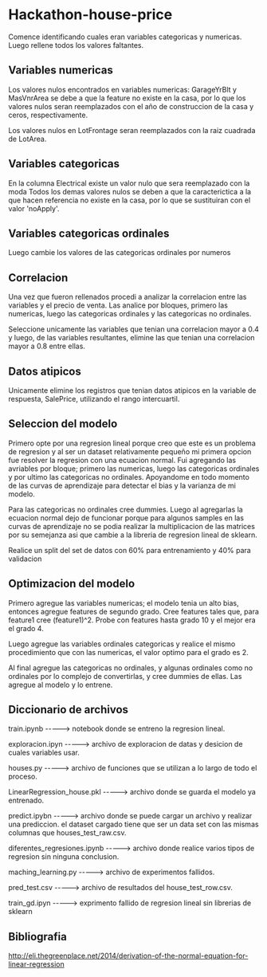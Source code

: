 # Hackathon-house-price

Comence identificando cuales eran variables categoricas y numericas. Luego rellene todos los valores faltantes.

## Variables numericas
 Los valores nulos encontrados en variables numericas: GarageYrBlt y MasVnrArea se debe a que la feature no existe en la casa,
 por lo que los valores nulos seran reemplazados con el año de construccion de la casa y ceros, respectivamente.

 Los valores nulos en LotFrontage seran reemplazados con la raiz cuadrada de LotArea.

## Variables categoricas 
 En la columna Electrical existe un valor nulo que sera reemplazado con la moda
 Todos los demas valores nulos se deben a que la caracterictica a la que hacen referencia no existe en la casa, por lo que se 
 sustituiran con el valor 'noApply'.
 
## Variables categoricas ordinales 
 Luego cambie los valores de las categoricas ordinales por numeros

##  Correlacion 
Una vez que fueron rellenados procedi a analizar la correlacion entre las variables y el precio de venta. Las analice por bloques,
primero las numericas, luego las categoricas ordinales y las categoricas no ordinales.

Seleccione unicamente las variables que tenian una correlacion mayor a 0.4 y luego, de las variables resultantes,
elimine las que tenian una correlacion mayor a 0.8 entre ellas.

##  Datos atipicos 
Unicamente elimine los registros que tenian datos atipicos en la variable de respuesta, SalePrice, utilizando el rango intercuartil. 

##  Seleccion del modelo
Primero opte por una regresion lineal porque creo que este es un problema de regresion y al ser un dataset relativamente pequeño
mi primera opcion fue resolver la regresion con una ecuacion normal. Fui agregando las avriables por bloque; primero las numericas,
luego las categoricas ordinales y por ultimo las categoricas no ordinales. Apoyandome en todo momento de las curvas de aprendizaje 
para detectar el bias y la varianza de mi modelo.

Para las categoricas no ordinales cree dummies. Luego al agregarlas la ecuacion normal dejo de funcionar porque para algunos samples
en las curvas de aprendizaje no se podia realizar la multiplicacion de las matrices por su semejanza asi que cambie a la libreria de
regresion lineal de sklearn.

Realice un split del set de datos con 60% para entrenamiento y 40% para validacion

##  Optimizacion del modelo
Primero agregue las variables numericas; el modelo tenia un alto bias, entonces agregue features de segundo grado. Cree features 
tales que, para feature1 cree (feature1)^2. Probe con features hasta grado 10 y el mejor era el grado 4.

Luego agregue las variables ordinales categoricas y realice el mismo procedimiento que con las numericas, el valor optimo para el 
grado es 2.

Al final agregue las categoricas no ordinales, y algunas ordinales como no ordinales por lo complejo de convertirlas, y cree dummies 
de ellas. Las agregue al modelo y lo entrene.

##  Diccionario de archivos 
train.ipynb                     ----->      notebook donde se entreno la regresion lineal.

exploracion.ipyn                ----->      archivo de exploracion de datas y desicion de cuales variables usar.

houses.py                       ----->      archivo de funciones que se utilizan a lo largo de todo el proceso.

LinearRegression_house.pkl      ----->      archivo donde se guarda el modelo ya entrenado.

predict.ipybn                   ----->      archivo donde se puede cargar un archivo y realizar una prediccion.
el dataset cargado tiene que ser un data set con las mismas columnas que houses_test_raw.csv.

diferentes_regresiones.ipynb    ----->      archivo donde realice varios tipos de regresion sin ninguna conclusion.

maching_learning.py             ----->      archivo de experimentos fallidos.

pred_test.csv                   ----->      archivo de resultados del house_test_row.csv.

train_gd.ipyn                   ----->      exprimento fallido de regresion lineal sin librerias de sklearn


## Bibliografia
http://eli.thegreenplace.net/2014/derivation-of-the-normal-equation-for-linear-regression